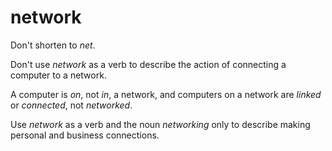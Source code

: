 # network

Don't shorten to *net*.

Don't use *network* as a verb to describe the action of connecting a computer to a network.

A computer is *on*, not *in*, a network, and computers on a network are *linked* or *connected*, not *networked*.

Use *network* as a verb and the noun *networking* only to describe making personal and business connections.
